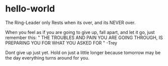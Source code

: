 # hello-world
The Ring-Leader only Rests when its over, and its NEVER over.

When you feel as if you are going to give up, fall apart, and let it go, just remember this:
" THE TROUBLES AND PAIN YOU ARE GOING THROUGH, IS PREPARING YOU FOR WHAT YOU ASKED FOR "
            -Trey
 
 Dont give up just yet. Hold on just a little longer because tomorrow may be the day everything turns around for you.

